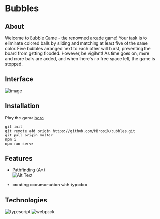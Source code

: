 # Bubbles

## About 
Welcome to Bubble Game - the renowned arcade game! Your task is to eliminate colored balls by sliding and matching at least five of the same color. Five bubbles arranged next to each other will burst, preventing the board from getting flooded. However, be vigilant! As time goes on, more and more balls are added, and when there's no free space left, the game is stopped.


## Interface
![image](https://user-images.githubusercontent.com/63966121/172720645-eb38ed33-58ff-4e3e-bdee-12cb38e49f3e.png)

## Installation
Play the game [here](https://mbrosik.github.io/Projects/aplikacje_klienckie/Mendela/(2021.10.21)%20Kulki/)

```
git init
git remote add origin https://github.com/MBrosik/bubbles.git
git pull origin master
npm i
npm run serve
``` 



## Features
- Pathfinding (A*) <br/>
![Alt Text](https://upload.wikimedia.org/wikipedia/commons/c/c2/Astarpathfinding.gif)

- creating documentation with typedoc


## Technologies
![typescript](https://img.shields.io/badge/typescript-3178C6?style=for-the-badge&logo=typescript&logoColor=FFFFFF)
![webpack](https://img.shields.io/badge/webpack-8DD6F9?style=for-the-badge&logo=webpack&logoColor=black)
